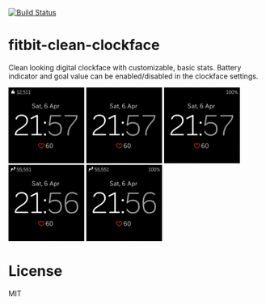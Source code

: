 [![Build Status](https://travis-ci.org/szymonbultrowicz/fitbit-clean-clockface.svg?branch=master)](https://travis-ci.org/szymonbultrowicz/fitbit-clean-clockface)

# fitbit-clean-clockface
Clean looking digital clockface with customizable, basic stats. Battery indicator and goal value can be enabled/disabled in the clockface settings.

<img src="/images/screenshot-1.png" width="150" />
<img src="/images/screenshot-2.png" width="150" />
<img src="/images/screenshot-3.png" width="150" />
<img src="/images/screenshot-4.png" width="150" />
<img src="/images/screenshot-5.png" width="150" />

# License
MIT
